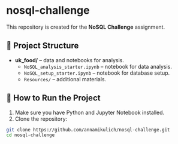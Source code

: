 # nosql-challenge

This repository is created for the **NoSQL Challenge** assignment.

## 📂 Project Structure

- **uk_food/** – data and notebooks for analysis.
  - `NoSQL_analysis_starter.ipynb` – notebook for data analysis.
  - `NoSQL_setup_starter.ipynb` – notebook for database setup.
  - `Resources/` – additional materials.

## 🚀 How to Run the Project

1. Make sure you have Python and Jupyter Notebook installed.
2. Clone the repository:

```bash
git clone https://github.com/annamikulich/nosql-challenge.git
cd nosql-challenge
